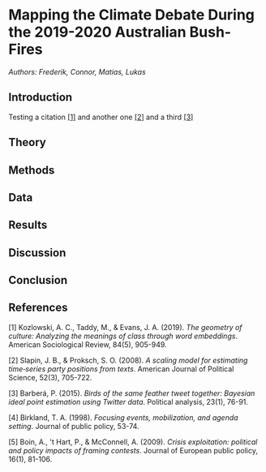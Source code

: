 # Mapping the Climate Debate During the 2019-2020 Australian Bush-Fires
*Authors: Frederik, Connor, Matias, Lukas*

## Introduction

Testing a citation [[1]](#1) and another one [[2]](#2) and a third [[3]](#3)

## Theory

## Methods

## Data

## Results

## Discussion

## Conclusion

## References
<a id="1">[1]</a> 
Kozlowski, A. C., Taddy, M., & Evans, J. A. (2019). *The geometry of culture: Analyzing the meanings of class through word embeddings*. American Sociological Review, 84(5), 905-949.

<a id="2">[2]</a> 
Slapin, J. B., & Proksch, S. O. (2008). *A scaling model for estimating time‐series party positions from texts*. American Journal of Political Science, 52(3), 705-722.

<a id="3">[3]</a> 
Barberá, P. (2015). _Birds of the same feather tweet together: Bayesian ideal point estimation using Twitter data_. Political analysis, 23(1), 76-91.

<a id="4">[4]</a> 
Birkland, T. A. (1998). *Focusing events, mobilization, and agenda setting*. Journal of public policy, 53-74.

<a id="5">[5]</a> 
Boin, A., 't Hart, P., & McConnell, A. (2009). *Crisis exploitation: political and policy impacts of framing contests*. Journal of European public policy, 16(1), 81-106.
